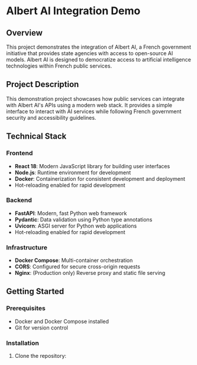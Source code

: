 # Albert AI Integration Demo

## Overview
This project demonstrates the integration of Albert AI, a French government initiative that provides state agencies with access to open-source AI models. Albert AI is designed to democratize access to artificial intelligence technologies within French public services.

## Project Description
This demonstration project showcases how public services can integrate with Albert AI's APIs using a modern web stack. It provides a simple interface to interact with AI services while following French government security and accessibility guidelines.

## Technical Stack

### Frontend
- **React 18**: Modern JavaScript library for building user interfaces
- **Node.js**: Runtime environment for development
- **Docker**: Containerization for consistent development and deployment
- Hot-reloading enabled for rapid development

### Backend
- **FastAPI**: Modern, fast Python web framework
- **Pydantic**: Data validation using Python type annotations
- **Uvicorn**: ASGI server for Python web applications
- Hot-reloading enabled for rapid development

### Infrastructure
- **Docker Compose**: Multi-container orchestration
- **CORS**: Configured for secure cross-origin requests
- **Nginx**: (Production only) Reverse proxy and static file serving

## Getting Started

### Prerequisites
- Docker and Docker Compose installed
- Git for version control

### Installation
1. Clone the repository: